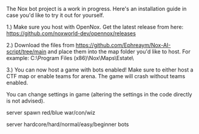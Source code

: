 The Nox bot project is a work in progress. Here's an installation guide in case you'd like to try it out for yourself.


1.) Make sure you host with OpenNox. Get the latest release from here: https://github.com/noxworld-dev/opennox/releases

2.) Download the files from https://github.com/Ephreaym/Nox-AI-script/tree/main and place them into the map folder you'd like to host. For example: C:\Program Files (x86)\Nox\Maps\Estate\

3.) You can now host a game with bots enabled! Make sure to either host a CTF map or enable teams for arena. The game will crash without teams enabled.

You can change settings in game (altering the settings in the code directly is not advised).

server spawn red/blue war/con/wiz

server hardcore/hard/normal/easy/beginner bots
